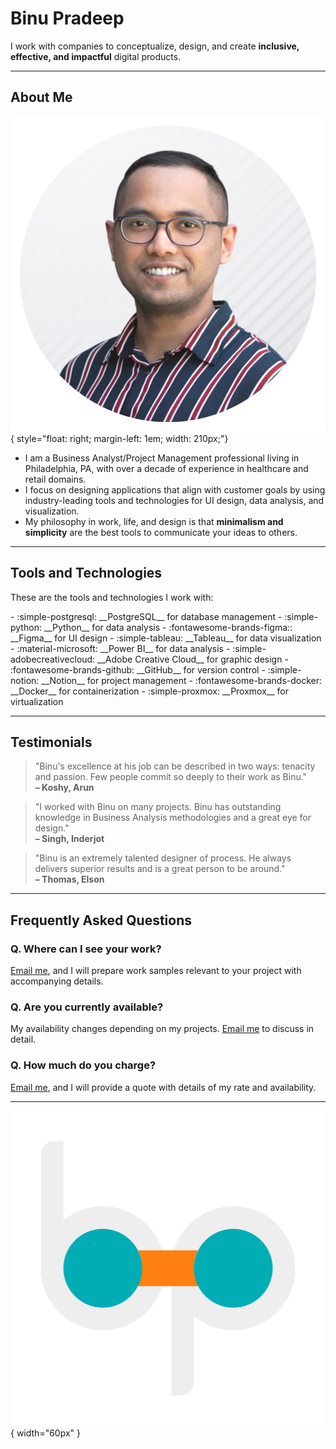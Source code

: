# Binu Pradeep

I work with companies to conceptualize, design, and create **inclusive, effective, and impactful** digital products. 

---

## About Me
![Hero Image](assets/landing/binu.png){ style="float: right; margin-left: 1em; width: 210px;"}

- I am a Business Analyst/Project Management professional living in Philadelphia, PA, with over a decade of experience in healthcare and retail domains.
- I focus on designing applications that align with customer goals by using industry-leading tools and technologies for UI design, data analysis, and visualization.
- My philosophy in work, life, and design is that **minimalism and simplicity** are the best tools to communicate your ideas to others.

---

## Tools and Technologies

These are the tools and technologies I work with:

<div class="grid cards" markdown>
- :simple-postgresql: __PostgreSQL__ for database management
- :simple-python: __Python__ for data analysis
- :fontawesome-brands-figma:: __Figma__ for UI design
- :simple-tableau: __Tableau__ for data visualization
- :material-microsoft: __Power BI__ for data analysis
- :simple-adobecreativecloud: __Adobe Creative Cloud__ for graphic design
- :fontawesome-brands-github: __GitHub__ for version control
- :simple-notion: __Notion__ for project management
- :fontawesome-brands-docker: __Docker__ for containerization
- :simple-proxmox: __Proxmox__ for virtualization
</div>

---

## Testimonials

> "Binu's excellence at his job can be described in two ways: tenacity and passion. Few people commit so deeply to their work as Binu."  
> **– Koshy, Arun**

> "I worked with Binu on many projects. Binu has outstanding knowledge in Business Analysis methodologies and a great eye for design."  
> **– Singh, Inderjot**

> "Binu is an extremely talented designer of process. He always delivers superior results and is a great person to be around."  
> **– Thomas, Elson**

---

## Frequently Asked Questions

### Q. Where can I see your work?

[Email me](mailto:contact@binupradeep.com), and I will prepare work samples relevant to your project with accompanying details.

### Q. Are you currently available?

My availability changes depending on my projects. [Email me](mailto:contact@binupradeep.com) to discuss in detail.

### Q. How much do you charge?

[Email me](mailto:contact@binupradeep.com), and I will provide a quote with details of my rate and availability.

---
![Binu Pradeep Logo](assets/logo.svg){ width="60px" }
